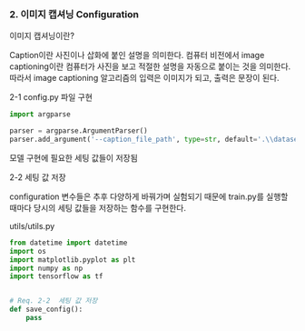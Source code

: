 ### 2. 이미지 캡셔닝 Configuration

이미지 캡셔닝이란?

Caption이란 사진이나 삽화에 붙인 설명을 의미한다. 컴퓨터 비전에서 image captioning이란 컴퓨터가 사진을 보고 적절한 설명을 자동으로 붙이는 것을 의미한다. 따라서 image captioning 알고리즘의 입력은 이미지가 되고, 출력은 문장이 된다.



2-1 config.py 파일 구현

```python
import argparse

parser = argparse.ArgumentParser()
parser.add_argument('--caption_file_path', type=str, default='.\\datasets\\images\\results.csv')
```

 모델 구현에 필요한 세팅 값들이 저장됨



2-2 세팅 값 저장

configuration 변수들은 추후 다양하게 바꿔가며 실험되기 때문에 train.py를 실행할 때마다 당시의 세팅 값들을 저장하는 함수를 구현한다.

utils/utils.py

```python
from datetime import datetime
import os
import matplotlib.pyplot as plt
import numpy as np
import tensorflow as tf


# Req. 2-2	세팅 값 저장
def save_config():
	pass
```

